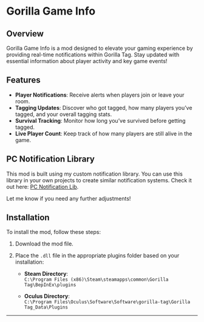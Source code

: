 # Gorilla Game Info

## Overview
Gorilla Game Info is a mod designed to elevate your gaming experience by providing real-time notifications within Gorilla Tag. Stay updated with essential information about player activity and key game events!

## Features
- **Player Notifications**: Receive alerts when players join or leave your room.
- **Tagging Updates**: Discover who got tagged, how many players you’ve tagged, and your overall tagging stats.
- **Survival Tracking**: Monitor how long you’ve survived before getting tagged.
- **Live Player Count**: Keep track of how many players are still alive in the game.

## PC Notification Library
This mod is built using my custom notification library. You can use this library in your own projects to create similar notification systems. Check it out here: [PC Notification Lib](https://github.com/Novuh-Kaen/PC-Notification-Lib).

Let me know if you need any further adjustments!

## Installation
To install the mod, follow these steps:

1. Download the mod file.
2. Place the `.dll` file in the appropriate plugins folder based on your installation:

   - **Steam Directory**:  
     `C:\Program Files (x86)\Steam\steamapps\common\Gorilla Tag\BepInEx\plugins`
   
   - **Oculus Directory**:  
     `C:\Program Files\Oculus\Software\Software\gorilla-tag\Gorilla Tag_Data\Plugins`

---
